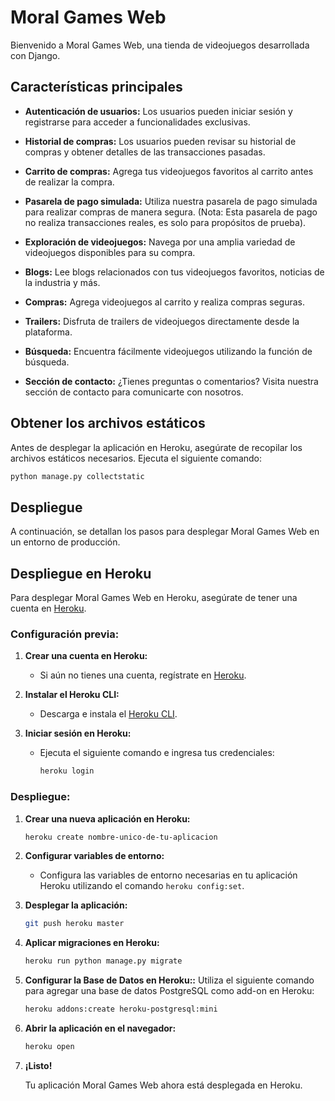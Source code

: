 # Moral Games Web

Bienvenido a Moral Games Web, una tienda de videojuegos desarrollada con Django.

## Características principales

- **Autenticación de usuarios:** Los usuarios pueden iniciar sesión y registrarse para acceder a funcionalidades exclusivas.

- **Historial de compras:** Los usuarios pueden revisar su historial de compras y obtener detalles de las transacciones pasadas.

- **Carrito de compras:** Agrega tus videojuegos favoritos al carrito antes de realizar la compra.

- **Pasarela de pago simulada:** Utiliza nuestra pasarela de pago simulada para realizar compras de manera segura. (Nota: Esta pasarela de pago no realiza transacciones reales, es solo para propósitos de prueba).

- **Exploración de videojuegos:** Navega por una amplia variedad de videojuegos disponibles para su compra.

- **Blogs:** Lee blogs relacionados con tus videojuegos favoritos, noticias de la industria y más.

- **Compras:** Agrega videojuegos al carrito y realiza compras seguras.

- **Trailers:** Disfruta de trailers de videojuegos directamente desde la plataforma.

- **Búsqueda:** Encuentra fácilmente videojuegos utilizando la función de búsqueda.

- **Sección de contacto:** ¿Tienes preguntas o comentarios? Visita nuestra sección de contacto para comunicarte con nosotros.

## Obtener los archivos estáticos

Antes de desplegar la aplicación en Heroku, asegúrate de recopilar los archivos estáticos necesarios. Ejecuta el siguiente comando:

```bash
python manage.py collectstatic
```

## Despliegue

A continuación, se detallan los pasos para desplegar Moral Games Web en un entorno de producción. 

## Despliegue en Heroku

Para desplegar Moral Games Web en Heroku, asegúrate de tener una cuenta en [Heroku](https://www.heroku.com/).

### Configuración previa:

1. **Crear una cuenta en Heroku:**
    - Si aún no tienes una cuenta, regístrate en [Heroku](https://signup.heroku.com/).

2. **Instalar el Heroku CLI:**
    - Descarga e instala el [Heroku CLI](https://devcenter.heroku.com/articles/heroku-cli).

3. **Iniciar sesión en Heroku:**
    - Ejecuta el siguiente comando e ingresa tus credenciales:
      ```bash
      heroku login
      ```

### Despliegue:

1. **Crear una nueva aplicación en Heroku:**
    ```bash
    heroku create nombre-unico-de-tu-aplicacion
    ```

2. **Configurar variables de entorno:**
    - Configura las variables de entorno necesarias en tu aplicación Heroku utilizando el comando `heroku config:set`.

3. **Desplegar la aplicación:**
    ```bash
    git push heroku master
    ```

4. **Aplicar migraciones en Heroku:**
    ```bash
    heroku run python manage.py migrate
    ```

4. **Configurar la Base de Datos en Heroku::**
Utiliza el siguiente comando para agregar una base de datos PostgreSQL como add-on en Heroku:
    ```bash
    heroku addons:create heroku-postgresql:mini
    ```

5. **Abrir la aplicación en el navegador:**
    ```bash
    heroku open
    ```

6. **¡Listo!**

    Tu aplicación Moral Games Web ahora está desplegada en Heroku.
